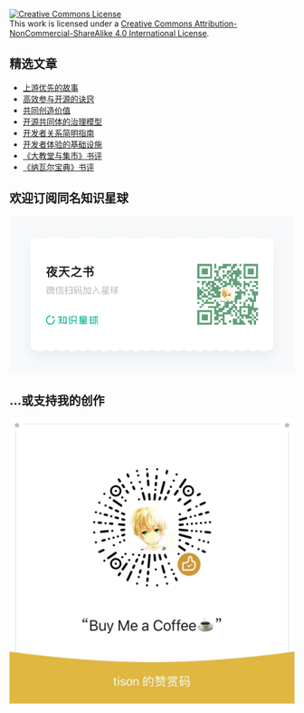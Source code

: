 <a rel="license" href="http://creativecommons.org/licenses/by-nc-sa/4.0/"><img alt="Creative Commons License" style="border-width:0" src="https://i.creativecommons.org/l/by-nc-sa/4.0/88x31.png" /></a><br />This work is licensed under a <a rel="license" href="http://creativecommons.org/licenses/by-nc-sa/4.0/">Creative Commons Attribution-NonCommercial-ShareAlike 4.0 International License</a>.

## 精选文章

* [上游优先的故事](https://town.korandoru.io/blog/upstream-first-stories)
* [高效参与开源的诀窍](https://www.tisonkun.org/2021/12/05/effective-open-source-participant/)
* [共同创造价值](https://www.tisonkun.org/2022/02/10/value-creation/)
* [开源共同体的治理模型](https://www.tisonkun.org/2022/01/06/open-source-governance/)
* [开发者关系简明指南](https://www.tisonkun.org/2022/08/05/what-is-devrel/)
* [开发者体验的基础设施](https://www.tisonkun.org/2022/10/28/developer-experience-infrastructure/)
* [《大教堂与集市》书评](https://www.tisonkun.org/2021/12/14/the-cathedral-and-the-bazaar/)
* [《纳瓦尔宝典》书评](https://www.tisonkun.org/2022/06/09/the-almanack-of-naval-ravikant/)

## 欢迎订阅同名知识星球

![](source/media/zsxq.png)

## ...或支持我的创作

![](source/media/wechatpay.png)
